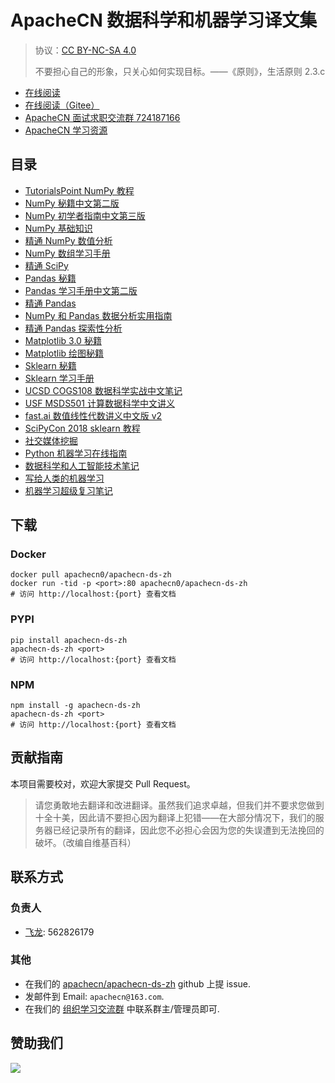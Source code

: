 # ApacheCN 数据科学和机器学习译文集

> 协议：[CC BY-NC-SA 4.0](http://creativecommons.org/licenses/by-nc-sa/4.0/)
> 
> 不要担心自己的形象，只关心如何实现目标。——《原则》，生活原则 2.3.c

* [在线阅读](https://ds.apachecn.org)
* [在线阅读（Gitee）](https://apachecn.gitee.io/apachecn-ds-zh/)
* [ApacheCN 面试求职交流群 724187166](https://jq.qq.com/?_wv=1027&k=54ujcL3)
* [ApacheCN 学习资源](http://www.apachecn.org/)

## 目录

+   [TutorialsPoint NumPy 教程](docs/tutorialspoint-numpy.md)
+   [NumPy 秘籍中文第二版](docs/numpy-cookbook-2e/README.md)
+   [NumPy 初学者指南中文第三版](docs/numpy-beginners-guide-3e/README.md)
+   [NumPy 基础知识](docs/numpy-essentials/README.md)
+   [精通 NumPy 数值分析](docs/master-num-comp-numpy/README.md)
+   [NumPy 数组学习手册](docs/learn-numpy-array/README.md)
+   [精通 SciPy](docs/master-scipy/README.md)
+   [Pandas 秘籍](docs/pandas-cookbook/README.md)
+   [Pandas 学习手册中文第二版](docs/learning-pandas-2e/README.md)
+   [精通 Pandas](docs/master-pandas/README.md)
+   [NumPy 和 Pandas 数据分析实用指南](docs/handson-data-analysis-numpy-pandas/README.md)
+   [精通 Pandas 探索性分析](docs/master-exp-analysis-pandas/README.md)
+   [Matplotlib 3.0 秘籍](docs/matplotlib-30-cookbook/README.md)
+   [Matplotlib 绘图秘籍](docs/matplotlib-plot-cookbook/README.md)
+   [Sklearn 秘籍](docs/sklearn-cookbook/README.md)
+   [Sklearn 学习手册](docs/learning-sklearn/README.md)
+   [UCSD COGS108 数据科学实战中文笔记](docs/ucsd-cogs108-notes/README.md)
+   [USF MSDS501 计算数据科学中文讲义](docs/usf-msds501-notes/README.md)
+   [fast.ai 数值线性代数讲义中文版 v2](docs/fastai-num-linalg-v2/README.md)
+   [SciPyCon 2018 sklearn 教程](docs/scipycon-2018-sklearn-tut/README.md)
+   [社交媒体挖掘](docs/social-media-mining/README.md)
+   [Python 机器学习在线指南](docs/vt-cs4624-pyml/README.md)
+   [数据科学和人工智能技术笔记](docs/ds-ai-tech-notes/README.md)
+   [写给人类的机器学习](docs/ml-for-humans/README.md)
+   [机器学习超级复习笔记](docs/super-machine-learning-revision-notes/README.md)

## 下载

### Docker

```
docker pull apachecn0/apachecn-ds-zh
docker run -tid -p <port>:80 apachecn0/apachecn-ds-zh
# 访问 http://localhost:{port} 查看文档
```

### PYPI

```
pip install apachecn-ds-zh
apachecn-ds-zh <port>
# 访问 http://localhost:{port} 查看文档
```

### NPM

```
npm install -g apachecn-ds-zh
apachecn-ds-zh <port>
# 访问 http://localhost:{port} 查看文档
```

## 贡献指南

本项目需要校对，欢迎大家提交 Pull Request。

> 请您勇敢地去翻译和改进翻译。虽然我们追求卓越，但我们并不要求您做到十全十美，因此请不要担心因为翻译上犯错——在大部分情况下，我们的服务器已经记录所有的翻译，因此您不必担心会因为您的失误遭到无法挽回的破坏。（改编自维基百科）

## 联系方式

### 负责人

* [飞龙](https://github.com/wizardforcel): 562826179

### 其他

*   在我们的 [apachecn/apachecn-ds-zh](https://github.com/apachecn/apachecn-ds-zh) github 上提 issue.
*   发邮件到 Email: `apachecn@163.com`.
*   在我们的 [组织学习交流群](http://www.apachecn.org/organization/348.html) 中联系群主/管理员即可.

## 赞助我们

![](https://imgconvert.csdnimg.cn/aHR0cDovL2hvbWUuYXBhY2hlY24ub3JnL2ltZy9hYm91dC9kb25hdGUuanBn?x-oss-process=image/format,png)
